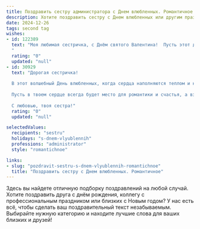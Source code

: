 ```yaml
---
title: Поздравить сестру администратора с Днем влюбленных. Романтичное
description: Хотите поздравить сестру с Днем влюбленных или другим праздником? Наш ИИ создаст незабываемое поздравление, а вы обязательно выделитесь среди других.  
date: 2024-12-26
tags: second tag
wishes:
- id: 122389
  text: "Моя любимая сестричка, с Днём святого Валентина!  Пусть этот день будет полон романтики, нежности и взаимной любви.  Пусть твой очаровательный администраторский талант организации счастья всегда работает на полную мощность, создавая вокруг тебя атмосферу любви и радости. Желаю тебе встретить свою настоящую любовь, если ты ещё не встретила, или же наслаждаться счастьем с любимым человеком, если он уже рядом.  Целую крепко!
  "
  rating: "0"
  updated: "null"
- id: 30929
  text: "Дорогая сестричка!
  
  В этот волшебный День влюбленных, когда сердца наполняются теплом и нежностью, хочу поздравить тебя с праздником любви! Ты — не только замечательный администратор, организующий каждый день с улыбкой, но и невероятный человек, освещающий жизни всех вокруг.
  
  Пусть в твоем сердце всегда будет место для романтики и счастья, а взгляды и слова любимого человека согревают душу. Желаю, чтобы каждый день приносил новые поводы для улыбок, а твоя любовь вдохновляла на подвиги и наполняла счастьем.
  
  С любовью, твоя сестра!"
  rating: "0"
  updated: "null"

selectedValues:
  recipients: "sestru"
  holidays: "s-dnem-vlyublennih"
  professions: "administrator"
  style: "romantichnoe"

links:
- slug: "pozdravit-sestru-s-dnem-vlyublennih-romantichnoe"
  title: "Поздравить сестру с Днем влюбленных. Романтичное"
---
```


Здесь вы найдете отличную подборку поздравлений на любой случай.
Хотите поздравить друга с днём рождения, коллегу с профессиональным праздником или близких с Новым годом? У нас есть всё, чтобы сделать ваш поздравительный текст незабываемым. Выбирайте нужную категорию и находите лучшие слова для ваших близких и друзей!
